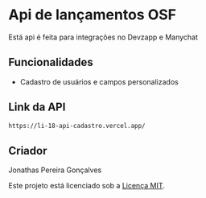 # Api de lançamentos OSF

Está api é feita para integrações no Devzapp e Manychat

## Funcionalidades

- Cadastro de usuários e campos personalizados

## Link da API

```bash
https://li-18-api-cadastro.vercel.app/
```

## Criador
Jonathas Pereira Gonçalves

Este projeto está licenciado sob a [Licença MIT](https://opensource.org/licenses/MIT).